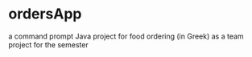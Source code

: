 # ordersApp
a command prompt Java project for food ordering (in Greek) as a team project for the semester
